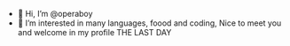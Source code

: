 - 👋 Hi, I’m @operaboy
- 👀 I’m interested in many languages, foood and coding,
  Nice to meet you and welcome in my profile
  THE LAST DAY 


